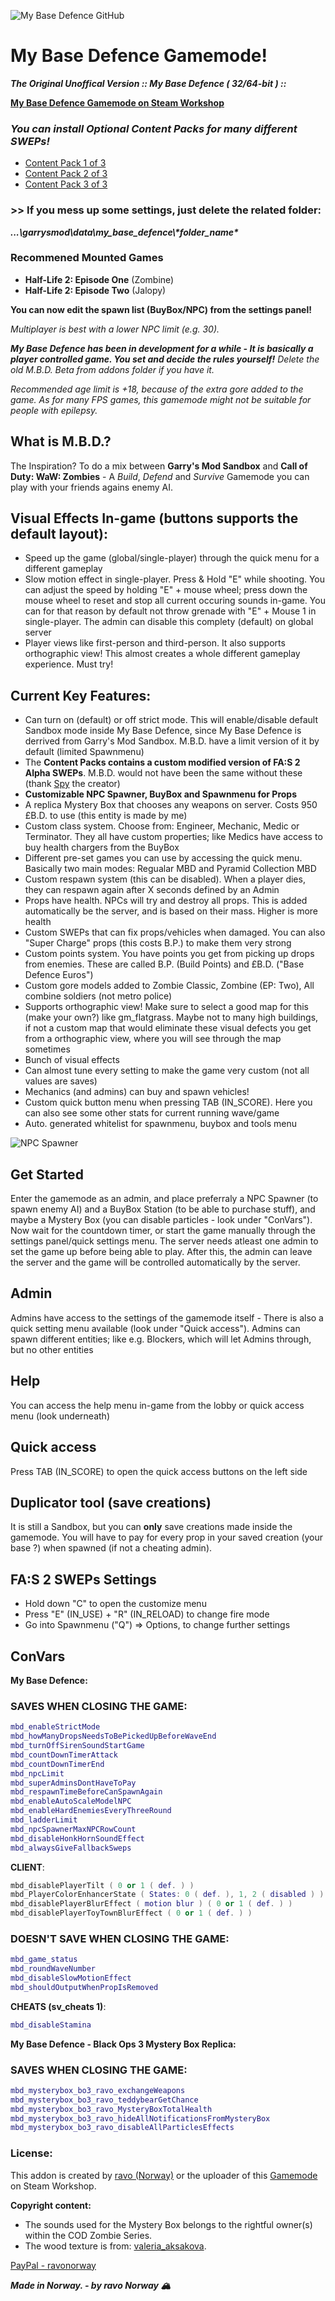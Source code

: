 ![My Base Defence GitHub](https://repository-images.githubusercontent.com/365612047/078c1480-b05d-11eb-9e15-e0b4115bc1fe)
# **My Base Defence Gamemode!**
***The Original Unoffical Version :: My Base Defence **( 32/64-bit )** ::***

**[My Base Defence Gamemode on Steam Workshop](https://steamcommunity.com/sharedfiles/filedetails/?id=2074331908)**

### *You can install Optional Content Packs for many different SWEPs!*
* [Content Pack 1 of 3](https://steamcommunity.com/sharedfiles/filedetails/?id=1716416721)
* [Content Pack 2 of 3](https://steamcommunity.com/sharedfiles/filedetails/?id=1716419608)
* [Content Pack 3 of 3](https://steamcommunity.com/sharedfiles/filedetails/?id=1716420640)

### >> If you mess up some settings, just delete the related folder:
***...\garrysmod\data\my_base_defence\\\*folder_name\****

### Recommened Mounted Games

* **Half-Life 2: Episode One** (Zombine)
* **Half-Life 2: Episode Two** (Jalopy)

**You can now edit the spawn list (BuyBox/NPC) from the settings panel!**

*Multiplayer is best with a lower NPC limit (e.g. 30).*

***My Base Defence has been in development for a while - It is basically a player controlled game. You set and decide the rules yourself!** Delete the old M.B.D. Beta from addons folder if you have it.*

*Recommended age limit is +18, because of the extra gore added to the game.*
*As for many FPS games, this gamemode might not be suitable for people with epilepsy.*

## What is M.B.D.?
The Inspiration? To do a mix between **Garry's Mod Sandbox** and **Call of Duty: WaW: Zombies** - A *Build*, *Defend* and *Survive* Gamemode you can play with your friends agains enemy AI.

## Visual Effects In-game (buttons supports the default layout):

* Speed up the game (global/single-player) through the quick menu for a different gameplay
* Slow motion effect in single-player. Press & Hold "E" while shooting. You can adjust the speed by holding "E" + mouse wheel; press down the mouse wheel to reset and stop all current occuring sounds in-game. You can for that reason by default not throw grenade with "E" + Mouse 1 in single-player. The admin can disable this complety (default) on global server
* Player views like first-person and third-person. It also supports orthographic view! This almost creates a whole different gameplay experience. Must try!


## Current Key Features:

* Can turn on (default) or off strict mode. This will enable/disable default Sandbox mode inside My Base Defence, since My Base Defence is derrived from Garry's Mod Sandbox. M.B.D. have a limit version of it by default (limited Spawnmenu)
* The **Content Packs contains a custom modified version of FA:S 2 Alpha SWEPs**. M.B.D. would not have been the same without these (thank [Spy](https://steamcommunity.com/id/anoosbloast) the creator)
* **Customizable NPC Spawner, BuyBox and Spawnmenu for Props**
* A replica Mystery Box that chooses any weapons on server. Costs 950 £B.D. to use (this entity is made by me)
* Custom class system. Choose from: Engineer, Mechanic, Medic or Terminator. They all have custom properties; like Medics have access to buy health chargers from the BuyBox
* Different pre-set games you can use by accessing the quick menu. Basically two main modes: Regualar MBD and Pyramid Collection MBD
* Custom respawn system (this can be disabled). When a player dies, they can respawn again after X seconds defined by an Admin
* Props have health. NPCs will try and destroy all props. This is added automatically be the server, and is based on their mass. Higher is more health
* Custom SWEPs that can fix props/vehicles when damaged. You can also "Super Charge" props (this costs B.P.) to make them very strong
* Custom points system. You have points you get from picking up drops from enemies. These are called B.P. (Build Points) and £B.D. ("Base Defence Euros")
* Custom gore models added to Zombie Classic, Zombine (EP: Two), All combine soldiers (not metro police)
* Supports orthographic view! Make sure to select a good map for this (make your own?) like gm_flatgrass. Maybe not to many high buildings, if not a custom map that would eliminate these visual defects you get from a orthographic view, where you will see through the map sometimes
* Bunch of visual effects
* Can almost tune every setting to make the game very custom (not all values are saves)
* Mechanics (and admins) can buy and spawn vehicles!
* Custom quick button menu when pressing TAB (IN_SCORE). Here you can also see some other stats for current running wave/game
* Auto. generated whitelist for spawnmenu, buybox and tools menu

![NPC Spawner](https://steamuserimages-a.akamaihd.net/ugc/1014943649046399429/E9EB5BD2127B03F4AA14D330905E358A931997C3/?imw=637&imh=358&ima=fit)

## Get Started
Enter the gamemode as an admin, and place preferraly a NPC Spawner (to spawn enemy AI) and a BuyBox Station (to be able to purchase stuff), and maybe a Mystery Box (you can disable particles - look under "ConVars"). Now wait for the countdown timer, or start the game manually through the settings panel/quick settings menu. The server needs atleast one admin to set the game up before being able to play. After this, the admin can leave the server and the game will be controlled automatically by the server.

## Admin
Admins have access to the settings of the gamemode itself - There is also a quick setting menu available (look under "Quick access"). Admins can spawn different entities; like e.g. Blockers, which will let Admins through, but no other entities

## Help
You can access the help menu in-game from the lobby or quick access menu (look underneath)

## Quick access
Press TAB (IN_SCORE) to open the quick access buttons on the left side

## Duplicator tool (save creations)
It is still a Sandbox, but you can **only** save creations made inside the gamemode. You will have to pay for every prop in your saved creation (your base ?) when spawned (if not a cheating admin).

## FA:S 2 SWEPs Settings

* Hold down "C" to open the customize menu
* Press "E" (IN_USE) + "R" (IN_RELOAD) to change fire mode
* Go into Spawnmenu ("Q") => Options, to change further settings


## ConVars
**My Base Defence:**
### SAVES WHEN CLOSING THE GAME:
```lua
mbd_enableStrictMode
mbd_howManyDropsNeedsToBePickedUpBeforeWaveEnd
mbd_turnOffSirenSoundStartGame
mbd_countDownTimerAttack
mbd_countDownTimerEnd
mbd_npcLimit
mbd_superAdminsDontHaveToPay
mbd_respawnTimeBeforeCanSpawnAgain
mbd_enableAutoScaleModelNPC
mbd_enableHardEnemiesEveryThreeRound
mbd_ladderLimit
mbd_npcSpawnerMaxNPCRowCount
mbd_disableHonkHornSoundEffect
mbd_alwaysGiveFallbackSweps
```
**CLIENT**:
```lua
mbd_disablePlayerTilt ( 0 or 1 ( def. ) )
mbd_PlayerColorEnhancerState ( States: 0 ( def. ), 1, 2 ( disabled ) )
mbd_disablePlayerBlurEffect ( motion blur ) ( 0 or 1 ( def. ) )
mbd_disablePlayerToyTownBlurEffect ( 0 or 1 ( def. ) )
```
### **DOESN'T** SAVE WHEN CLOSING THE GAME:
```lua
mbd_game_status
mbd_roundWaveNumber
mbd_disableSlowMotionEffect
mbd_shouldOutputWhenPropIsRemoved
```
**CHEATS (sv_cheats 1)**:
```lua
mbd_disableStamina
```

**My Base Defence - Black Ops 3 Mystery Box Replica:**
### SAVES WHEN CLOSING THE GAME:
```lua
mbd_mysterybox_bo3_ravo_exchangeWeapons
mbd_mysterybox_bo3_ravo_teddybearGetChance
mbd_mysterybox_bo3_ravo_MysteryBoxTotalHealth
mbd_mysterybox_bo3_ravo_hideAllNotificationsFromMysteryBox
mbd_mysterybox_bo3_ravo_disableAllParticlesEffects
```

### License:
This addon is created by [ravo (Norway)](https://steamcommunity.com/sharedfiles/filedetails/?id=1647345157) or the uploader of this [Gamemode](https://steamcommunity.com/sharedfiles/filedetails/?id=2074331908) on Steam Workshop.

**Copyright content:**

* The sounds used for the Mystery Box belongs to the rightful owner(s) within the COD Zombie Series.
* The wood texture is from: [valeria_aksakova](https://www.freepik.com/valeria-aksakova).


[PayPal - ravonorway](https://paypal.me/ravonorway)

***Made in Norway. - by ravo Norway 🏔***
